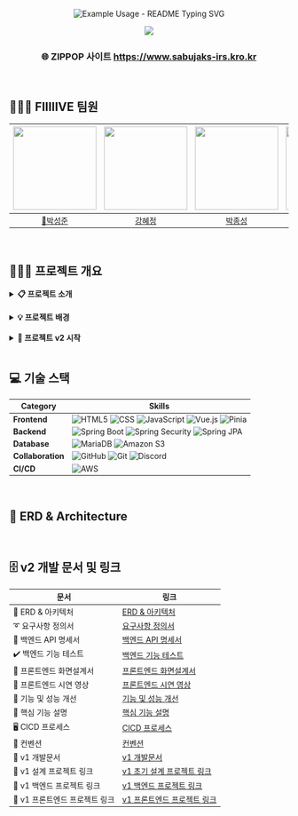 <!-- 제목 -->
<p align="center">
  <img src="https://readme-typing-svg.demolab.com/?lines=%F0%9F%8F%A0+%ED%8C%9D%EC%97%85%EC%8A%A4%ED%86%A0%EC%96%B4+%EC%82%AC%EC%A0%84+%EC%98%88%EC%95%BD+%EC%84%9C%EB%B9%84%EC%8A%A4+ZIPPOP&font=Gothic+A1&size=23%&center=true&width=430&height=50&duration=4000&pause=1000&color=ffffff" alt="Example Usage - README Typing SVG">
</p>

<!-- 배너 -->
<div align="center">
    <!-- <img style="width: 50%" src="https://capsule-render.vercel.app/api?type=Waving&color=0:B2CCFF,100:D1B2FF&height=250&section=header&text=🏠ZIP_POP&desc=FIIIIIVE&descSize=20&descAlign=68&descAlignY=70&fontSize=100&animation=fadeIn&fontColor=ffff"/> -->
    <img  style="width: 50%" src="https://github.com/user-attachments/assets/e2b36e39-77bb-450e-a581-634798a2842a">
</div>

<!-- 홈페이지 링크 -->
<div align=center>
	<h3>
	    🌐 ZIPPOP 사이트
	    <a href="https://www.sabujaks-irs.kro.kr/">https://www.sabujaks-irs.kro.kr</a>
	</h3>
</div>

<br>

## 👩🏻‍💻‍ FIIIIIVE 팀원
<div align="center">

|<img src="https://github.com/user-attachments/assets/f07c38f6-72c9-460c-a7e2-d53c5afef3c1" width="150" height="150"/>|<img src="https://github.com/user-attachments/assets/4b72aa7f-a027-4499-8ebf-822bfc18609c" width="150" height="150"/>|<img src="https://github.com/user-attachments/assets/522c17d9-8d13-4071-99e0-1760122103e3" width="150" height="150"/>|<img src="https://github.com/user-attachments/assets/5a3d6982-7433-4eac-a88a-4e48007eea7a" width="150" height="150"/>|<img src="https://github.com/user-attachments/assets/dca7532e-84e6-4add-b0e8-a1b244a90f91" width="150" height="150"/>|
|:-:|:-:|:-:|:-:|:-:|
|<a href="https://github.com/seongxun">👑박성준</a>|<a href="https://github.com/hyejeung">강혜정</a>|<a href="https://github.com/mpqm">박종성</a>|<a href="https://github.com/NakyungSong">송나경</a>|<a href="https://github.com/yeoxxy">정수연</a>|

</div>

<br>

## 👨🏻‍🏫 프로젝트 개요
<details>
	<summary><b> 📋 프로젝트 소개</b></summary>
    <ul>
        <li>
            최근 화장품이나 의류를 넘어 드라마, 음악, 게임, 영화, 애니메이션 등 상관없이 각 업계에서 팝업스토어를 활용하고 있다. <br>
            <strong>팝업스토어에서는 기존 매장과의 차별점을 두기 위해 한정판 굿즈를 판매</strong>하기 때문에, 
            이를 구매하기 위해 <strong>장시간 대기하는 현상이 급증하는 추세</strong>다.
        </li>
        <br>
        <li>
            <strong>🏠ZIP_POP 이 제공하는 서비스</strong><br>
            사전예약을 통해 기존의 팝업스토어 대기 시스템을 개선하고 밤샘 대기 또는 장시간 대기로 인한 고객과 해당 팝업 주변 거주민의 불편을 해소<br>
            매장 입성에 성공했음에도 재고 소진 등의 이유로 원하는 물품을 구하지 못하는 상황을 방지할 수 있도록 사전예약자에 한 해 굿즈를 선구매
        </li>
        <br>
        <li>
            예약 기능 없이 정보 제공을 목적으로 하는 유사 사이트와 달리, <strong>🏠ZIP_POP</strong>은 하나의 사이트에서 <strong>팝업스토어와 관련된 정보 파악뿐만 아니라 예약 및 굿즈 구매까지 가능하다는 차별점</strong>이 있다.
        </li>
    </ul>
</details>

<br>

<details>
	<summary><b> 💡 프로젝트 배경</b></summary>
    <ul>
        <li>
             <p>대학원생 한지선씨(30)는 인기 유튜버 '침착맨'의 팝업스토어에 방문하기 위해 치열한 예약 경쟁을 뚫었다. 침착맨 팬 커뮤니티에서 예약 팁도 전수받았지만 "인기 상품이 모두 품절돼 아쉬워 아침 일찍 다시 방문해 볼까 생각 중이다"라고 말했다.</p><br>
            <div align="left">
                <img src="./docs/img/기사1.png" width=500, height=310><br>
                <a>https://news.mt.co.kr/mtview.php?no=2024051609573785999</a>
            </div>
        </li>
        <br>
        <li>
            <p>더현대서울은 2021년 2월 개점 후 2023년 11월 중순까지 약 460회의 팝업스토어를 운영했다. 이틀에 한 개꼴로 새로운 팝업스토어를 연 셈이다. <br>‘임시 매장’의 이미지였던 팝업스토어가 ‘한정판 전문 매장’으로 진화했다고 본다. 운영 기간 제한이라는 팝업스토어의 특징이 ‘이때 아니면 못 산다’는 인식을 주게 되었다.</p><br>
            <div align="left">
                <img src="./docs/img/기사2.png" width=500, height=300><br>
                <a>https://www.donga.com/news/Economy/article/all/20231201/122446644/1</a>
            </div>
        </li>
    </ul>
</details>

<br>

<details>
	<summary><b> 🌱 프로젝트 v2 시작</b></summary>
    <ul>
        <li> 전 프로젝트는 끝났지만 미구현한 기능 및 프론트엔드가 미완성되어있었습니다.</li>
        <br>
        <li> 부실한 문서들을 개발문서들을 정리하고, GithubAction CICD를 추가해 시작했습니다.</li>
        <br>
        <li> 이에 리프레쉬 토큰 및 대기열을 추가한 프로젝트 v2를 개인으로 구성하고 시작했습니다.</li>
        <br>
    </ul>
</details>

<br>

## 💻 기술 스택
| **Category**       | **Skills**                                                                                                                                                                                                                                               |
|--------------------|-----------------------------------------------------------------------------------------------------------------------------------------------------------------------------------------------------------------------------------------------------------|
| **Frontend**       | ![HTML5](https://img.shields.io/badge/html5-E34F26?style=for-the-badge&logo=html5&logoColor=white) ![CSS](https://img.shields.io/badge/css-1572B6?style=for-the-badge&logo=css3&logoColor=white) ![JavaScript](https://img.shields.io/badge/javascript-F7DF1E?style=for-the-badge&logo=javascript&logoColor=white) ![Vue.js](https://img.shields.io/badge/vue.js-4FC08D.svg?&style=for-the-badge&logo=vuedotjs&logoColor=white) ![Pinia](https://img.shields.io/badge/pinia-F99F1C?style=for-the-badge&logo=pinia&logoColor=white) |
| **Backend**        | ![Spring Boot](https://img.shields.io/badge/springboot-6DB33F?style=for-the-badge&logo=springboot&logoColor=white) ![Spring Security](https://img.shields.io/badge/springsecurity-6DB33F?style=for-the-badge&logo=springsecurity&logoColor=white) ![Spring JPA](https://img.shields.io/badge/springjpa-6DB33F?style=for-the-badge&logo=spring&logoColor=white) |
| **Database**       | ![MariaDB](https://img.shields.io/badge/mariadb-003545?style=for-the-badge&logo=mariadb&logoColor=white) ![Amazon S3](https://img.shields.io/badge/amazon%20s3-569A31?style=for-the-badge&logo=amazons3&logoColor=white)                             |
| **Collaboration**  | ![GitHub](https://img.shields.io/badge/Github-181717?style=for-the-badge&logo=github&logoColor=white) ![Git](https://img.shields.io/badge/Git-F05032?style=for-the-badge&logo=git&logoColor=white) ![Discord](https://img.shields.io/badge/Discord-%235865F2.svg?style=for-the-badge&logo=discord&logoColor=white) |
| **CI/CD**          | ![AWS](https://img.shields.io/badge/AWS-232F3E.svg?style=for-the-badge&logo=amazonwebservices&logoColor=white)                                                                                                                                            |

<br>

## 🎡 ERD & Architecture
<div align="center">
    
</div>

<br>

## 🗄️ v2 개발 문서 및 링크
| **문서**              | **링크**                                                                                                                                                              |
|---------------------|---------------------------------------------------------------------------------------------------------------------------------------------------------------------|
| 🎡 ERD & 아키텍처       | [ERD & 아키텍처 ](https://github.com/mpqm/spring-service-zippop/wiki/v2%E2%80%901.-ERD-&-%EC%95%84%ED%82%A4%ED%85%8D%EC%B2%98)                                                    |
| ➰ 요구사항 정의서          | [요구사항 정의서](https://docs.google.com/spreadsheets/d/1Oy9dhMyVrUTMVNd5EqTX9RuNqQDUb2-Y/edit?usp=sharing&ouid=117935972514311680024&rtpof=true&sd=true)                 |
| 📃 백엔드 API 명세서      | [백엔드 API 명세서](https://jazzy-bumper-d95.notion.site/ZIPPOP-API-b8578829d1b140a6825b8880aa47e5ee)                                                                     |
| ✔️ 백엔드 기능 테스트       | [백엔드 기능 테스트](https://github.com/mpqm/spring-service-zippop/wiki/v2%E2%80%904-%EB%B0%B1%EC%97%94%EB%93%9C-%EA%B8%B0%EB%8A%A5-%ED%85%8C%EC%8A%A4%ED%8A%B8)            |
| 🌱 프론트엔드 화면설계서      | [프론트엔드 화면설계서](https://www.figma.com/design/Lsk0T0J6oH3GSzmzInUJPZ/%ED%99%94%EB%A9%B4%EC%84%A4%EA%B3%84%EC%84%9C?node-id=0-1&t=lKoGim9PCwtw4xTA-0)                   |
| 🎥 프론트엔드 시연 영상      | [프론트엔드 시연 영상](https://github.com/mpqm/spring-service-zippop/wiki/v2%E2%80%906.-%ED%94%84%EB%A1%A0%ED%8A%B8%EC%97%94%EB%93%9C-%EC%8B%9C%EC%97%B0-%EC%98%81%EC%83%81) |
| 🔎 기능 및 성능 개선       | [기능 및 성능 개선](https://github.com/mpqm/spring-service-zippop/wiki/v2%E2%80%907.-%EA%B8%B0%EB%8A%A5-%EB%B0%8F-%EC%84%B1%EB%8A%A5-%EA%B0%9C%EC%84%A0)                   |
| 🔎 핵심 기능 설명         | [핵심 기능 설명](https://github.com/mpqm/spring-service-zippop/wiki/v2%E2%80%908.-%ED%95%B5%EC%8B%AC-%EA%B8%B0%EB%8A%A5-%EC%84%A4%EB%AA%85)                               |
| 🖥️ CICD 프로세스       | [CICD 프로세스](https://github.com/mpqm/spring-service-zippop/wiki/v2%E2%80%909.-CICD-%EA%B3%BC%EC%A0%95)                                                               |
| 🔗 컨벤션              | [컨벤션](https://github.com/mpqm/spring-service-zippop/wiki/v2%E2%80%9099.-%EC%BB%A8%EB%B2%A4%EC%85%98)                                                                |
| 📖 v1 개발문서          | [v1 개발문서](https://github.com/mpqm/spring-service-zippop/wiki)                                                                                                       |
| 📖 v1 설계 프로젝트 링크    | [v1 초기 설계 프로젝트 링크](https://github.com/beyond-sw-camp/be06-1st-FIIIIIVE-ZIP_POP)                                                                                     |
| 📖 v1 백엔드 프로젝트 링크   | [v1 백엔드 프로젝트 링크](https://github.com/beyond-sw-camp/be06-2nd-FIIIIIVE-ZIP_POP)                                                                                       |
| 📖 v1 프론트엔드 프로젝트 링크 | [v1 프론트엔드 프로젝트 링크](https://github.com/beyond-sw-camp/be06-3rd-FIIIIIVE-ZIP_POP)                                                                                     |

